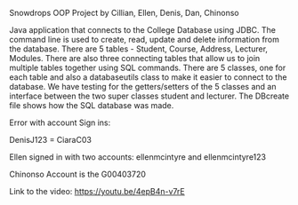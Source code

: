 Snowdrops OOP Project by Cillian, Ellen, Denis, Dan, Chinonso

Java application that connects to the College Database using JDBC. The command line is used to create, read, update and delete information from the database. There are 5 tables - Student, Course, Address, Lecturer, Modules. 
There are also three connecting tables that allow us to join multiple tables together using SQL commands. There are 5 classes, one for each table and also a databaseutils class to make it easier to connect to the database.
We have testing for the getters/setters of the 5 classes and an interface between the two super classes student and lecturer.
The DBcreate file shows how the SQL database was made.

Error with account Sign ins:

DenisJ123 = CiaraC03

Ellen signed in with two accounts: ellenmcintyre and ellenmcintyre123

Chinonso Account is the G00403720

Link to the video: https://youtu.be/4epB4n-v7rE
